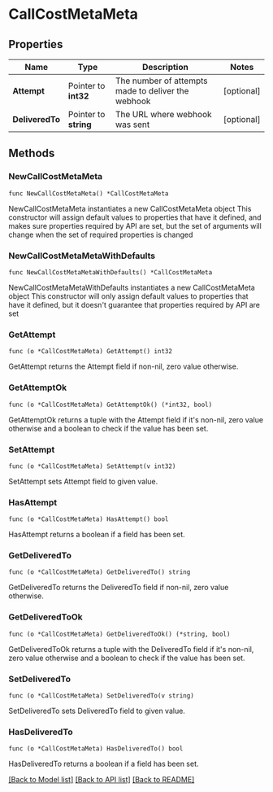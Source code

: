 # CallCostMetaMeta

## Properties

Name | Type | Description | Notes
------------ | ------------- | ------------- | -------------
**Attempt** | Pointer to **int32** | The number of attempts made to deliver the webhook | [optional] 
**DeliveredTo** | Pointer to **string** | The URL where webhook was sent | [optional] 

## Methods

### NewCallCostMetaMeta

`func NewCallCostMetaMeta() *CallCostMetaMeta`

NewCallCostMetaMeta instantiates a new CallCostMetaMeta object
This constructor will assign default values to properties that have it defined,
and makes sure properties required by API are set, but the set of arguments
will change when the set of required properties is changed

### NewCallCostMetaMetaWithDefaults

`func NewCallCostMetaMetaWithDefaults() *CallCostMetaMeta`

NewCallCostMetaMetaWithDefaults instantiates a new CallCostMetaMeta object
This constructor will only assign default values to properties that have it defined,
but it doesn't guarantee that properties required by API are set

### GetAttempt

`func (o *CallCostMetaMeta) GetAttempt() int32`

GetAttempt returns the Attempt field if non-nil, zero value otherwise.

### GetAttemptOk

`func (o *CallCostMetaMeta) GetAttemptOk() (*int32, bool)`

GetAttemptOk returns a tuple with the Attempt field if it's non-nil, zero value otherwise
and a boolean to check if the value has been set.

### SetAttempt

`func (o *CallCostMetaMeta) SetAttempt(v int32)`

SetAttempt sets Attempt field to given value.

### HasAttempt

`func (o *CallCostMetaMeta) HasAttempt() bool`

HasAttempt returns a boolean if a field has been set.

### GetDeliveredTo

`func (o *CallCostMetaMeta) GetDeliveredTo() string`

GetDeliveredTo returns the DeliveredTo field if non-nil, zero value otherwise.

### GetDeliveredToOk

`func (o *CallCostMetaMeta) GetDeliveredToOk() (*string, bool)`

GetDeliveredToOk returns a tuple with the DeliveredTo field if it's non-nil, zero value otherwise
and a boolean to check if the value has been set.

### SetDeliveredTo

`func (o *CallCostMetaMeta) SetDeliveredTo(v string)`

SetDeliveredTo sets DeliveredTo field to given value.

### HasDeliveredTo

`func (o *CallCostMetaMeta) HasDeliveredTo() bool`

HasDeliveredTo returns a boolean if a field has been set.


[[Back to Model list]](../README.md#documentation-for-models) [[Back to API list]](../README.md#documentation-for-api-endpoints) [[Back to README]](../README.md)


